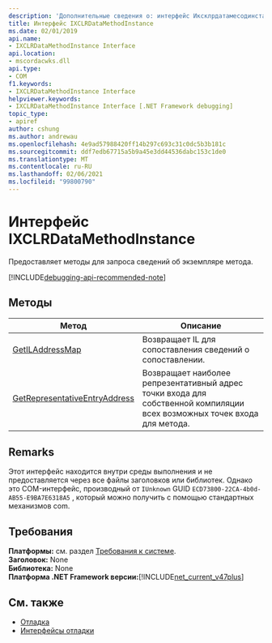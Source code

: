 ```yaml
---
description: 'Дополнительные сведения о: интерфейс Иксклрдатамесодинстанце'
title: Интерфейс IXCLRDataMethodInstance
ms.date: 02/01/2019
api.name:
- IXCLRDataMethodInstance Interface
api.location:
- mscordacwks.dll
api.type:
- COM
f1.keywords:
- IXCLRDataMethodInstance Interface
helpviewer.keywords:
- IXCLRDataMethodInstance Interface [.NET Framework debugging]
topic_type:
- apiref
author: cshung
ms.author: andrewau
ms.openlocfilehash: 4e9ad57988420ff14b297c693c31c0dc5b3b181c
ms.sourcegitcommit: ddf7edb67715a5b9a45e3dd44536dabc153c1de0
ms.translationtype: MT
ms.contentlocale: ru-RU
ms.lasthandoff: 02/06/2021
ms.locfileid: "99800790"
---
```

# <a name="ixclrdatamethodinstance-interface"></a>Интерфейс IXCLRDataMethodInstance

Предоставляет методы для запроса сведений об экземпляре метода.

[!INCLUDE[debugging-api-recommended-note](../../../../includes/debugging-api-recommended-note.md)]

## <a name="methods"></a>Методы

| Метод                                                                                                                  | Описание                                 |
| ----------------------------------------------------------------------------------------------------------------------- | ------------------------------------------- |
| [GetILAddressMap](ixclrdatamethodinstance-getiladdressmap-method.md) | Возвращает IL для сопоставления сведений о сопоставлении. |
| [GetRepresentativeEntryAddress](ixclrdatamethodinstance-getrepresentativeentryaddress-method.md) | Возвращает наиболее репрезентативный адрес точки входа для собственной компиляции всех возможных точек входа для метода. |

## <a name="remarks"></a>Remarks

Этот интерфейс находится внутри среды выполнения и не предоставляется через все файлы заголовков или библиотек. Однако это COM-интерфейс, производный от `IUnknown` GUID `ECD73800-22CA-4b0d-AB55-E9BA7E6318A5` , который можно получить с помощью стандартных механизмов com.

## <a name="requirements"></a>Требования

**Платформы:** см. раздел [Требования к системе](../../get-started/system-requirements.md).  
**Заголовок:** None  
**Библиотека:** None  
**Платформа .NET Framework версии:**[!INCLUDE[net_current_v47plus](../../../../includes/net-current-v47plus.md)]  

## <a name="see-also"></a>См. также

- [Отладка](index.md)
- [Интерфейсы отладки](debugging-interfaces.md)

